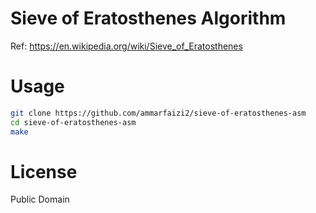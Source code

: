 
# Sieve of Eratosthenes Algorithm

Ref: https://en.wikipedia.org/wiki/Sieve_of_Eratosthenes


# Usage
```sh
git clone https://github.com/ammarfaizi2/sieve-of-eratosthenes-asm
cd sieve-of-eratosthenes-asm
make
```

# License
Public Domain
